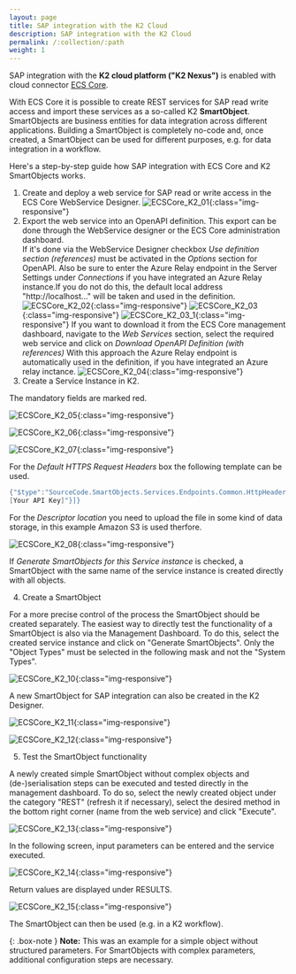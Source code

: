 ```yaml
---
layout: page
title: SAP integration with the K2 Cloud
description: SAP integration with the K2 Cloud
permalink: /:collection/:path
weight: 1
---
```


SAP integration with the **K2 cloud platform ("K2 Nexus")** is enabled with cloud connector [ECS Core](https://theobald-software.com/en/ecs-core/).

With ECS Core it is possible to create REST services for SAP read write access and import these services as a so-called K2 **SmartObject**.
SmartObjects are business entities for data integration across different applications. Building a SmartObject is completely no-code and, once created, a SmartObject can be used for different purposes, e.g. for data integration in a workflow.

Here's a step-by-step guide how SAP integration with ECS Core and K2 SmartObjects works.

1. Create and deploy a web service for SAP read or write access in the ECS Core WebService Designer. 
![ECSCore_K2_01](/img/contents/ecscore/ecscore_k2_01.png){:class="img-responsive"}
2. Export the web service into an OpenAPI definition.
This export can be done through the WebService designer or the ECS Core administration dashboard. <br>
If it's done via the WebService Designer checkbox *Use definition section (references)* must be activated in the *Options* section for OpenAPI. 
Also be sure to enter the Azure Relay endpoint in the Server Settings under *Connections* if you have integrated an Azure Relay instance.If you do not do this, 
the default local address "http://localhost..." will be taken and used in the definition.
![ECSCore_K2_02](/img/contents/ecscore/ecscore_k2_02.png){:class="img-responsive"}
![ECSCore_K2_03](/img/contents/ecscore/ecscore_k2_03.png){:class="img-responsive"}
![ECSCore_K2_03_1](/img/contents/ecscore/ecscore_k2_03_1.png){:class="img-responsive"}
If you want to download it from the ECS Core management dashboard, navigate to the *Web Services* section, select the required web service and click on *Download OpenAPI Definition (with references)*
With this approach the Azure Relay endpoint is automatically used in the definition, if you have integrated an Azure relay inctance. 
![ECSCore_K2_04](/img/contents/ecscore/ecscore_k2_04.png){:class="img-responsive"}
3. Create a Service Instance in K2. 

The mandatory fields are marked red.

![ECSCore_K2_05](/img/contents/ecscore/ecscore_k2_05.png){:class="img-responsive"}

 
![ECSCore_K2_06](/img/contents/ecscore/ecscore_k2_06.png){:class="img-responsive"}

 
![ECSCore_K2_07](/img/contents/ecscore/ecscore_k2_07.png){:class="img-responsive"} 

 
For the *Default HTTPS Request Headers* box the following template can be used.  

``` c#
{"$type":"SourceCode.SmartObjects.Services.Endpoints.Common.HttpHeader[], SourceCode.SmartObjects.Services.Endpoints.Common, Version=4.0.0.0, Culture=neutral, PublicKeyToken=null","$values":[{"$type":"SourceCode.SmartObjects.Services.Endpoints.Common.HttpHeader, SourceCode.SmartObjects.Services.Endpoints.Common, Version=4.0.0.0, Culture=neutral, PublicKeyToken=null","Name":"Authorization","Value":"Apikey 
[Your API Key]"}]}
```

For the *Descriptor location* you need to upload the file in some kind of data storage, in this example Amazon S3 is used therfore.  

![ECSCore_K2_08](/img/contents/ecscore/ecscore_k2_08.png){:class="img-responsive"} 
 
If *Generate SmartObjects for this Service instance* is checked, a SmartObject with the same name of the service instance is created directly with all objects. 

4. Create a SmartObject

For a more precise control of the process the SmartObject should be created separately. 
The easiest way to directly test the functionality of a SmartObject is also via the Management Dashboard.
To do this, select the created service instance and click on "Generate SmartObjects".
Only the "Object Types" must be selected in the following mask and not the "System Types".

![ECSCore_K2_10](/img/contents/ecscore/ecscore_k2_10.png){:class="img-responsive"} 
 
A new SmartObject for SAP integration can also be created in the K2 Designer. 
 
![ECSCore_K2_11](/img/contents/ecscore/ecscore_k2_11.png){:class="img-responsive"} 
 
![ECSCore_K2_12](/img/contents/ecscore/ecscore_k2_12.png){:class="img-responsive"} 


5. Test the SmartObject functionality
 
A newly created simple SmartObject without complex objects and (de-)serialisation steps can be executed and tested directly in the management dashboard.
To do so, select the newly created object under the category "REST" (refresh it if necessary), select the desired method in the bottom right corner (name from the web service) and click "Execute".

![ECSCore_K2_13](/img/contents/ecscore/ecscore_k2_13.png){:class="img-responsive"} 

In the following screen, input parameters can be entered and the service executed.
 
![ECSCore_K2_14](/img/contents/ecscore/ecscore_k2_14.png){:class="img-responsive"}

Return values are displayed under RESULTS. 

![ECSCore_K2_15](/img/contents/ecscore/ecscore_k2_15.png){:class="img-responsive"}

The SmartObject can then be used (e.g. in a K2 workflow).

{: .box-note }
**Note:** This was an example for a simple object without structured parameters. For SmartObjects with complex parameters, additional configuration steps are necessary.  
